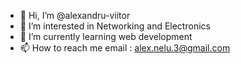 - 👋 Hi, I’m @alexandru-viitor
- 👀 I’m interested in Networking and Electronics
- 🌱 I’m currently learning web development
- 📫 How to reach me 
  email : alex.nelu.3@gmail.com

